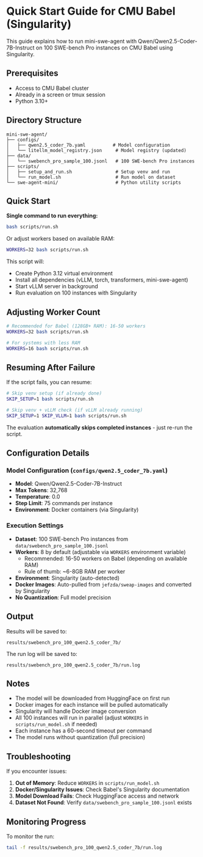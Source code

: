 # Quick Start Guide for CMU Babel (Singularity)

This guide explains how to run mini-swe-agent with Qwen/Qwen2.5-Coder-7B-Instruct on 100 SWE-bench Pro instances on CMU Babel using Singularity.

## Prerequisites

- Access to CMU Babel cluster
- Already in a screen or tmux session
- Python 3.10+

## Directory Structure

```
mini-swe-agent/
├── configs/
│   ├── qwen2.5_coder_7b.yaml          # Model configuration
│   └── litellm_model_registry.json     # Model registry (updated)
├── data/
│   └── swebench_pro_sample_100.jsonl   # 100 SWE-bench Pro instances
├── scripts/
│   ├── setup_and_run.sh                # Setup venv and run
│   └── run_model.sh                    # Run model on dataset
└── swe-agent-mini/                     # Python utility scripts
```

## Quick Start

**Single command to run everything:**
```bash
bash scripts/run.sh
```

Or adjust workers based on available RAM:
```bash
WORKERS=32 bash scripts/run.sh
```

This script will:
- Create Python 3.12 virtual environment
- Install all dependencies (vLLM, torch, transformers, mini-swe-agent)
- Start vLLM server in background
- Run evaluation on 100 instances with Singularity

## Adjusting Worker Count

```bash
# Recommended for Babel (128GB+ RAM): 16-50 workers
WORKERS=32 bash scripts/run.sh

# For systems with less RAM
WORKERS=16 bash scripts/run.sh
```

## Resuming After Failure

If the script fails, you can resume:

```bash
# Skip venv setup (if already done)
SKIP_SETUP=1 bash scripts/run.sh

# Skip venv + vLLM check (if vLLM already running)
SKIP_SETUP=1 SKIP_VLLM=1 bash scripts/run.sh
```

The evaluation **automatically skips completed instances** - just re-run the script.

## Configuration Details

### Model Configuration (`configs/qwen2.5_coder_7b.yaml`)
- **Model**: Qwen/Qwen2.5-Coder-7B-Instruct
- **Max Tokens**: 32,768
- **Temperature**: 0.0
- **Step Limit**: 75 commands per instance
- **Environment**: Docker containers (via Singularity)

### Execution Settings
- **Dataset**: 100 SWE-bench Pro instances from `data/swebench_pro_sample_100.jsonl`
- **Workers**: 8 by default (adjustable via `WORKERS` environment variable)
  - Recommended: 16-50 workers on Babel (depending on available RAM)
  - Rule of thumb: ~6-8GB RAM per worker
- **Environment**: Singularity (auto-detected)
- **Docker Images**: Auto-pulled from `jefzda/sweap-images` and converted by Singularity
- **No Quantization**: Full model precision

## Output

Results will be saved to:
```
results/swebench_pro_100_qwen2.5_coder_7b/
```

The run log will be saved to:
```
results/swebench_pro_100_qwen2.5_coder_7b/run.log
```

## Notes

- The model will be downloaded from HuggingFace on first run
- Docker images for each instance will be pulled automatically
- Singularity will handle Docker image conversion
- All 100 instances will run in parallel (adjust `WORKERS` in `scripts/run_model.sh` if needed)
- Each instance has a 60-second timeout per command
- The model runs without quantization (full precision)

## Troubleshooting

If you encounter issues:

1. **Out of Memory**: Reduce `WORKERS` in `scripts/run_model.sh`
2. **Docker/Singularity Issues**: Check Babel's Singularity documentation
3. **Model Download Fails**: Check HuggingFace access and network
4. **Dataset Not Found**: Verify `data/swebench_pro_sample_100.jsonl` exists

## Monitoring Progress

To monitor the run:
```bash
tail -f results/swebench_pro_100_qwen2.5_coder_7b/run.log
```
